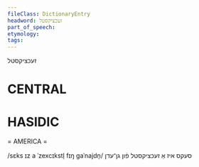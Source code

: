 ```yaml
---
fileClass: DictionaryEntry
headword: זעכציקסטל
part_of_speech: 
etymology: 
tags: 
---
```

זעכציקסטל

CENTRAL
========

HASIDIC
=======
= AMERICA = 

/sɛks ɪz a ˈzexcɪkstl̩ fɪŋ gaˈnajdn̩/ סעקס איז אַ זעכציקסטל פֿון גן־עדן